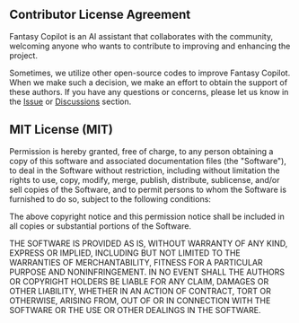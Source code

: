 ## Contributor License Agreement

Fantasy Copilot is an AI assistant that collaborates with the community, welcoming anyone who wants to contribute to improving and enhancing the project.

Sometimes, we utilize other open-source codes to improve Fantasy Copilot. When we make such a decision, we make an effort to obtain the support of these authors. If you have any questions or concerns, please let us know in the [Issue](https://github.com/Richasy/FantasyCopilot/issues) or [Discussions](https://github.com/Richasy/FantasyCopilot/discussions) section.

## MIT License (MIT)

Permission is hereby granted, free of charge, to any person obtaining a copy of this software and associated documentation files (the "Software"), to deal in the Software without restriction, including without limitation the rights to use, copy, modify, merge, publish, distribute, sublicense, and/or sell copies of the Software, and to permit persons to whom the Software is furnished to do so, subject to the following conditions:

The above copyright notice and this permission notice shall be included in all copies or substantial portions of the Software.

THE SOFTWARE IS PROVIDED AS IS, WITHOUT WARRANTY OF ANY KIND, EXPRESS OR IMPLIED, INCLUDING BUT NOT LIMITED TO THE WARRANTIES OF MERCHANTABILITY, FITNESS FOR A PARTICULAR PURPOSE AND NONINFRINGEMENT. IN NO EVENT SHALL THE AUTHORS OR COPYRIGHT HOLDERS BE LIABLE FOR ANY CLAIM, DAMAGES OR OTHER LIABILITY, WHETHER IN AN ACTION OF CONTRACT, TORT OR OTHERWISE, ARISING FROM, OUT OF OR IN CONNECTION WITH THE SOFTWARE OR THE USE OR OTHER DEALINGS IN THE SOFTWARE.